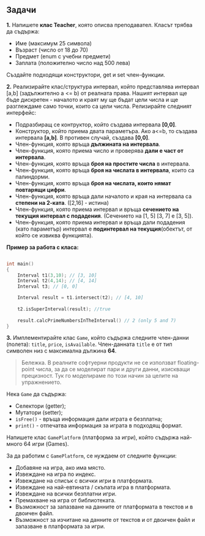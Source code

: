 ## Задачи
**1.** Напишете **клас Teacher**, която описва преподавател. Класът трябва да съдържа:
- Име (максимум 25 символа)
- Възраст (число от 18 до 70)
- Предмет (enum с учебни предмети)
- Заплата (положително число над 500 лева)

Създайте подходящи конструктори, get и set член-функции.

**2.** Реализирайте клас/структура интервал, който представлява интервал  [a,b]  (задължително а <= b) от реалната права. Нашият интервал ще бъде дискретен - началото и краят му ще бъдат цели числа и ще разглеждаме само точки, които са цели числа. Релизирайте следният интерфейс:

 - Подразбиращ се контруктор, който създава интервала **[0,0]**.
 - Конструктор, който приема двата параметъра. Ако a<=b, то създава интервала **[a,b]**. В противен случай, създава **[0,0]**.
 - Член-функция, която връща **дължината на интервала**.
 - Член-функция, която приема число и проверява **дали е част от интервала**.
 - Член-функция, която връща **броя на простите числа** в интервала.
 - Член-функция, която връща **броя на числата в интервала**, които са палиндорми.
 - Член-функция, която връща **броя на числата, които нямат повтарящи цифри**.
 - Член-функция, която връща дали началото и края на интервала са **степени на 2-ката**. ([2,16] - истина) 
 - Член-функция, която приема интервал и връща **сечението на текущия интервал с подадения**.  (Сечението на [1, 5]  [3, 7]  e [3, 5]).
 - Член-функция, която приема интервал и връща дали подадения (като параметър) интервал е **подинтервал на текущия**(обектът, от който се извиква функцията).

**Пример за работа с класа:**
 ```c++

int main()
{
     Interval t1(3,10); // [3, 10]
     Interval t2(4,14); // [4, 14]
     Interval t3; // [0, 0]

     Interval result = t1.intersect(t2); // [4, 10]
     
     t2.isSuperInterval(result); //true
     
     result.calcPrimeNumbersInTheInterval() // 2 (only 5 and 7)
}
```

**3.** Имплементирайте клас `Game`, който съдържа следните член-данни (полета): `title`, `price`, `isAvailable`.
Член-данната `title` е от тип символен низ с максимална дължина **64**.

> Бележка. В реалните софтуерни продукти не се използват floating-point числа, за да се моделират пари и други данни, изискващи прецизност. Тук го моделираме по този начин за целите на упражнението.

Нека `Game` да съдържа:

- Селектори (getter);
- Мутатори (setter);
- `isFree()` - връща информация дали играта е безплатна;
- `print()` - отпечатва информация за играта в подходящ формат.
  
Напишете клас `GamePlatform` (платформа за игри), който съдържа най-много 64 игри (Games).

За да работим с `GamePlatform`, се нуждаем от следните функции:

- Добавяне на игра, ако има място.
- Извеждане на игра по индекс.
- Извеждане на списък с всички игри в платформата.
- Извеждане на най-евтината / скъпата игра в платформата.
- Извеждане на всички безплатни игри.
- Премахване на игра от библиотеката.
- Възможност за запазване на данните от платформата в текстов и в двоичен файл.
- Възможност за изчитане на данните от текстов и от двоичен файл и запазване в платформата за игри.
